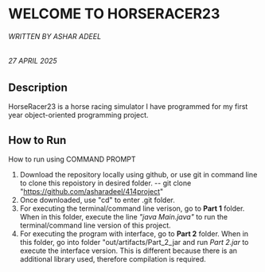 # WELCOME TO HORSERACER23
###### WRITTEN BY ASHAR ADEEL
###### 27 APRIL 2025

## Description

HorseRacer23 is a horse racing simulator I have programmed for my first year object-oriented programming project. 

## How to Run
How to run using COMMAND PROMPT 

1. Download the repository locally using github, or use git in command line to clone this repoistory in desired folder.
    -- git clone "https://github.com/asharadeel/414project"
2. Once downloaded, use "cd" to enter .git folder. 
3. For executing the terminal/command line verison, go to **Part 1** folder. When in this folder, execute the line *"java Main.java"* to run the terminal/command line version of this project.
4. For executing the program with interface, go to **Part 2** folder. When in this folder, go into folder "out/artifacts/Part_2_jar and run *Part 2.jar* to execute the interface version. This is different because there is an additional library used, therefore compilation is required. 

